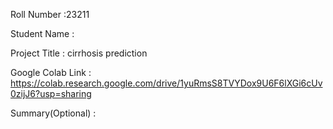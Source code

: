 Roll Number       :23211

Student Name      :   <livya jajoria>

Project Title     :   cirrhosis prediction 

Google Colab Link :   https://colab.research.google.com/drive/1yuRmsS8TVYDox9U6F6lXGi6cUv0zijJ6?usp=sharing

Summary(Optional) :  
